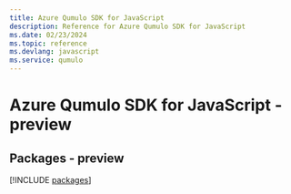 ```yaml
---
title: Azure Qumulo SDK for JavaScript
description: Reference for Azure Qumulo SDK for JavaScript
ms.date: 02/23/2024
ms.topic: reference
ms.devlang: javascript
ms.service: qumulo
---
```

# Azure Qumulo SDK for JavaScript - preview
## Packages - preview
[!INCLUDE [packages](qumulo-index.md)]